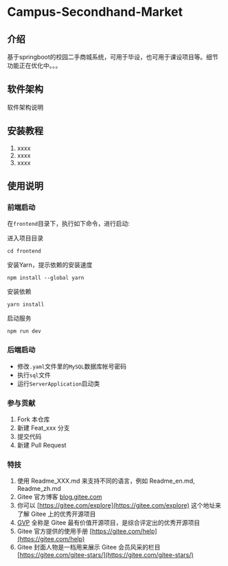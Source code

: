 # Campus-Secondhand-Market

## 介绍
基于springboot的校园二手商城系统，可用于毕设，也可用于课设项目等。细节功能正在优化中。。。

## 软件架构
软件架构说明


## 安装教程

1.  xxxx
2.  xxxx
3.  xxxx

## 使用说明

### 前端启动
在`frontend`目录下，执行如下命令，进行启动:

进入项目目录
```shell
cd frontend
```
安装Yarn，提示依赖的安装速度
```shell
npm install --global yarn
```
安装依赖
```shell
yarn install
```
启动服务
```shell
npm run dev
```

### 后端启动
- 修改`.yaml`文件里的`MySQL`数据库帐号密码
- 执行`sql`文件
- 运行`ServerApplication`启动类


### 参与贡献

1.  Fork 本仓库
2.  新建 Feat_xxx 分支
3.  提交代码
4.  新建 Pull Request


### 特技

1.  使用 Readme\_XXX.md 来支持不同的语言，例如 Readme\_en.md, Readme\_zh.md
2.  Gitee 官方博客 [blog.gitee.com](https://blog.gitee.com)
3.  你可以 [https://gitee.com/explore](https://gitee.com/explore) 这个地址来了解 Gitee 上的优秀开源项目
4.  [GVP](https://gitee.com/gvp) 全称是 Gitee 最有价值开源项目，是综合评定出的优秀开源项目
5.  Gitee 官方提供的使用手册 [https://gitee.com/help](https://gitee.com/help)
6.  Gitee 封面人物是一档用来展示 Gitee 会员风采的栏目 [https://gitee.com/gitee-stars/](https://gitee.com/gitee-stars/)
